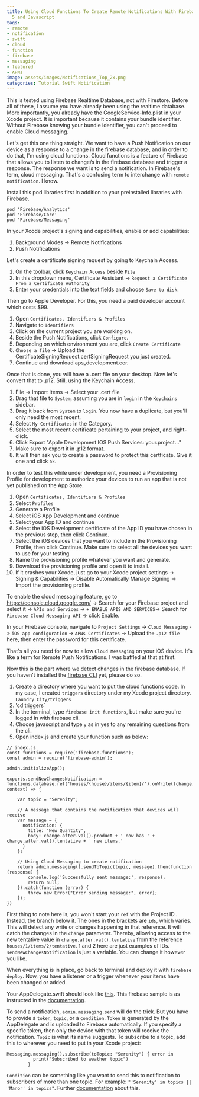 ```yaml
---
title: Using Cloud Functions To Create Remote Notifications With Firebase In Swift
  5 and Javascript
tags:
- remote
- notification
- swift
- cloud
- function
- firebase
- messaging
- featured
- APNs
image: assets/images/Notifications_Top_2x.png
categories: Tutorial Swift Notification
---
```


This is tested using Firebase Realtime Database, not with Firestore. Before all of these, I assume you have already been using the realtime database. More importantly, you already have the GoogleService-Info.plist in your Xcode project. It is important because it contains your bundle identifier. Without Firebase knowing your bundle identifier, you can't proceed to enable Cloud messaging. 

Let's get this one thing straight. We want to have a Push Notification on our device as a response to a change in the firebase database, and in order to do that, I'm using cloud functions. Cloud functions is a feature of Firebase that allows you to listen to change/s in the firebase database and trigger a response. The response we want is to send a notification. In Firebase's term, cloud messaging. That's a confusing term to interchange with `remote notification`. I know.

Install this pod libraries first in addition to your preinstalled libraries with Firebase.
```
pod 'Firebase/Analytics'
pod 'Firebase/Core'
pod 'Firebase/Messaging'
```

In your Xcode project's signing and capabilities, enable or add capabilities:
1. Background Modes -> Remote Notifications
2. Push Notifications

Let's create a certificate signing request by going to Keychain Access.

1. On the toolbar, click `Keychain Access` beside `File`
2. In this dropdown menu, Certificate Assistant -> `Request a Certificate From a Certificate Authority`
3. Enter your credentials into the text fields and choose `Save to disk`.

Then go to Apple Developer. For this, you need a paid developer account which costs $99. 

1. Open `Certificates, Identifiers & Profiles`
2. Navigate to `Identifiers`
3. Click on the current project you are working on.
4. Beside the Push Notifications, click `Configure`.
5. Depending on which environment you are, click `Create Certificate`
6. `Choose a file` -> Upload the CertificateSigningRequest.certSigningRequest you just created.
7. Continue and download aps_development.cer.

Once that is done, you will have a .cert file on your desktop. Now let's convert that to .p12. Still, using the Keychain Access.

1. File -> Import Items -> Select your .cert file
2. Drag that file to `System`, assuming you are in `login` in the `Keychains` sidebar.
3. Drag it back from `System` to `login`. You now have a duplicate, but you'll only need the most recent.
4. Select `My Certificates` in the Category.
5. Select the most recent certificate pertaining to your project, and right-click.
6. Click Export "Apple Development IOS Push Services: your.project..."
7. Make sure to export it in .p12 format.
8. It will then ask you to create a password to protect this certficate. Give it one and click `ok`.

In order to test this while under development, you need a Provisioning Profile for development to authorize your devices to run an app that is not yet published on the App Store.
1.  Open `Certificates, Identifiers & Profiles`
2.  Select `Profiles`
3.  Generate a Profile
4.  Select iOS App Development and continue
5.  Select your App ID and continue
6.  Select the iOS Development certificate of the App ID you have chosen in the previous step, then click Continue.
7.  Select the iOS devices that you want to include in the Provisioning Profile, then click Continue. Make sure to select all the devices you want to use for your testing.
8.  Name the provisioning profile whatever you want and generate.
9.  Download the provisioning profile and open it to install.
10.  If it crashes your Xcode, just go to your Xcode project settings -> Signing & Capabilities -> Disable Automatically Manage Signing -> Import the provisioning profile.

To enable the cloud messaging feature, go to https://console.cloud.google.com/ -> Search for your Firebase project and select it -> `APIs and Services` -> `+ ENABLE APIS AND SERVICES`-> Search for `Firebase Cloud Messaging API` -> click Enable.

In your Firebase console, navigate to `Project Settings` -> `Cloud Messaging` -> `iOS app configuration` -> `APNs Certificates` -> Upload the `.p12 file` here, then enter the password for this certificate.

That's all you need for now to allow `Cloud Messaging` on your iOS device. It's like a term for Remote Push Notifications. I was baffled at that at first.

Now this is the part where we detect changes in the firebase database. If you haven't installed the [firebase CLI][cli] yet, please do so.
1. Create a directory where you want to put the cloud functions code. In my case, I created `triggers` directory under my Xcode project directory. `Laundry City/triggers`
2. 'cd triggers`
3. In the terminal, type `firebase init functions`, but make sure you're logged in with firebase cli.
4. Choose javascript and type `y` as in yes to any remaining questions from the cli.
5. Open index.js and create your function such as below:

```
// index.js
const functions = require('firebase-functions');
const admin = require('firebase-admin');

admin.initializeApp();

exports.sendNewChangesNotification = functions.database.ref('houses/{house}/items/{item}/').onWrite((change, context) => {

    var topic = "Serenity";
		
    // A message that contains the notification that devices will receive	
    var message = {
      notification: {
        title: 'New Quantity',
        body: change.after.val().product + ' now has ' + change.after.val().tentative + ' new items.'
      }
    };

    // Using Cloud Messaging to create notification
    return admin.messaging().sendToTopic(topic, message).then(function (response) {
        console.log('Successfully sent message:', response);
        return null;
    }).catch(function (error) {
        throw new Error("Error sending message:", error);
    });
})
```

First thing to note here is, you won't start your `ref` with the Project ID.. Instead, the branch below it. The ones in the brackets are `ids`, which varies. This will detect any write or changes happening in that reference. It will catch the changes in the `change` parameter. Thereby, allowing access to the new tentative value in `change.after.val().tentative` from the reference `houses/1/items/2/tentative`. 1 and 2 here are just examples of IDs. `sendNewChangesNotification` is just a variable. You can change it however you like.

When everything is in place, go back to terminal and deploy it with `firebase deploy`. Now, you have a listener or a trigger whenever your items have been changed or added.

Your AppDelegate.swift should look like [this][messaging]. This firebase sample is as instructed in the [documentation][doc].

To send a notification, `admin.messaging.send` will do the trick. But you have to provide a `token`, `topic`, or a `condition`. `Token` is generated by the AppDelegate and is uploaded to Firebase automatically. If you specify a specific token, then only the device with that token will receive the notification. `Topic` is what its name suggests. To subscribe to a topic, add this to wherever you need to put in your Xcode project:

```
Messaging.messaging().subscribe(toTopic: "Serenity") { error in
          print("Subscribed to weather topic")
        }
```

`Condition` can be something like you want to send this to notification to subscribers of more than one topic. For example: `"'Serenity' in topics || 'Manor' in topics"`. Further [documentation][topics] about this.

[topics]: https://firebase.google.com/docs/cloud-messaging/ios/topic-messaging
[doc]: https://firebase.google.com/docs/cloud-messaging/ios/client
[messaging]: https://github.com/firebase/quickstart-ios/blob/master/messaging/MessagingExampleSwift/AppDelegate.swift
[cli]: https://firebase.google.com/docs/cli
